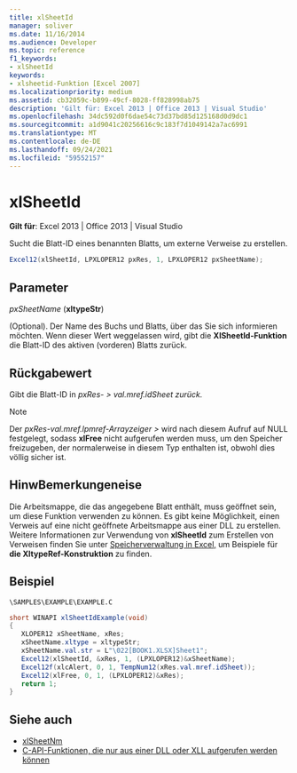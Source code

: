 ```yaml
---
title: xlSheetId
manager: soliver
ms.date: 11/16/2014
ms.audience: Developer
ms.topic: reference
f1_keywords:
- xlSheetId
keywords:
- xlsheetid-Funktion [Excel 2007]
ms.localizationpriority: medium
ms.assetid: cb32059c-b899-49cf-8028-ff828998ab75
description: 'Gilt für: Excel 2013 | Office 2013 | Visual Studio'
ms.openlocfilehash: 34dc592d0f6dae54c73d37bd85d125168d0d9dc1
ms.sourcegitcommit: a1d9041c20256616c9c183f7d1049142a7ac6991
ms.translationtype: MT
ms.contentlocale: de-DE
ms.lasthandoff: 09/24/2021
ms.locfileid: "59552157"
---
```

# <a name="xlsheetid"></a>xlSheetId

**Gilt für**: Excel 2013 | Office 2013 | Visual Studio 
  
Sucht die Blatt-ID eines benannten Blatts, um externe Verweise zu erstellen.
  
```cs
Excel12(xlSheetId, LPXLOPER12 pxRes, 1, LPXLOPER12 pxSheetName);
```

## <a name="parameters"></a>Parameter

_pxSheetName_ (**xltypeStr**)
  
(Optional). Der Name des Buchs und Blatts, über das Sie sich informieren möchten. Wenn dieser Wert weggelassen wird, gibt die **XlSheetId-Funktion** die Blatt-ID des aktiven (vorderen) Blatts zurück. 
  
## <a name="return-value"></a>Rückgabewert

Gibt die Blatt-ID in _pxRes- \> val.mref.idSheet zurück._ 
  
> [!NOTE]
> Der  _pxRes-val.mref.lpmref-Arrayzeiger \>_ wird nach diesem Aufruf auf NULL festgelegt, sodass **xlFree** nicht aufgerufen werden muss, um den Speicher freizugeben, der normalerweise in diesem Typ enthalten ist, obwohl dies völlig sicher ist. 
  
## <a name="remarks"></a>HinwBemerkungeneise

Die Arbeitsmappe, die das angegebene Blatt enthält, muss geöffnet sein, um diese Funktion verwenden zu können. Es gibt keine Möglichkeit, einen Verweis auf eine nicht geöffnete Arbeitsmappe aus einer DLL zu erstellen. Weitere Informationen zur Verwendung von **xlSheetId** zum Erstellen von Verweisen finden Sie unter [Speicherverwaltung in Excel,](memory-management-in-excel.md) um Beispiele für **die XltypeRef-Konstruktion** zu finden. 
  
## <a name="example"></a>Beispiel

 `\SAMPLES\EXAMPLE\EXAMPLE.C`
  
```cs
short WINAPI xlSheetIdExample(void)
{       
   XLOPER12 xSheetName, xRes;
   xSheetName.xltype = xltypeStr;
   xSheetName.val.str = L"\022[BOOK1.XLSX]Sheet1";
   Excel12(xlSheetId, &xRes, 1, (LPXLOPER12)&xSheetName);
   Excel12f(xlcAlert, 0, 1, TempNum12(xRes.val.mref.idSheet));
   Excel12(xlFree, 0, 1, (LPXLOPER12)&xRes);
   return 1;
}
```

## <a name="see-also"></a>Siehe auch

- [xlSheetNm](xlsheetnm.md)
- [C-API-Funktionen, die nur aus einer DLL oder XLL aufgerufen werden können](c-api-functions-that-can-be-called-only-from-a-dll-or-xll.md)


